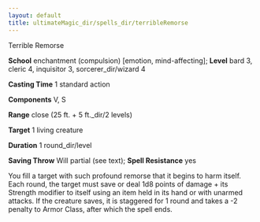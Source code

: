 ```yaml
---
layout: default
title: ultimateMagic_dir/spells_dir/terribleRemorse
---
```

Terrible Remorse

**School** enchantment (compulsion) [emotion, mind-affecting]; **Level** bard 3, cleric 4, inquisitor 3, sorcerer_dir/wizard 4

**Casting Time** 1 standard action

**Components** V, S

**Range** close (25 ft. + 5 ft._dir/2 levels)

**Target** 1 living creature

**Duration** 1 round_dir/level

**Saving Throw** Will partial (see text); **Spell Resistance** yes

You fill a target with such profound remorse that it begins to harm itself. Each round, the target must save or deal 1d8 points of damage + its Strength modifier to itself using an item held in its hand or with unarmed attacks. If the creature saves, it is staggered for 1 round and takes a -2 penalty to Armor Class, after which the spell ends.

